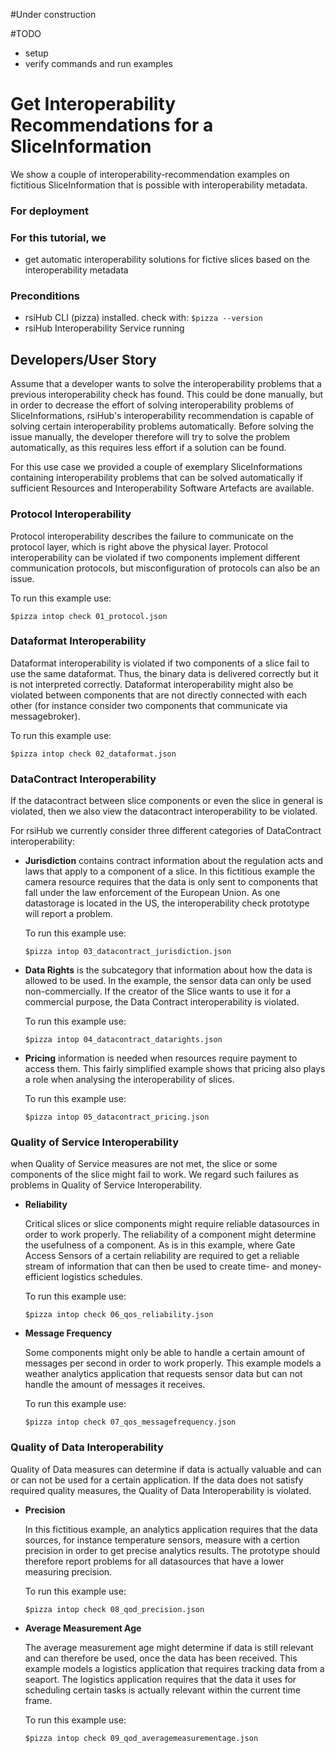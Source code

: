 #Under construction

#TODO
* setup
* verify commands and run examples

# Get Interoperability Recommendations for a SliceInformation

We show a couple of interoperability-recommendation examples on fictitious SliceInformation that is possible with interoperability metadata.

### For deployment

### For this tutorial, we

* get automatic interoperability solutions for fictive slices based on the interoperability metadata

### Preconditions

* rsiHub CLI (pizza) installed. check with: ```$pizza --version```
* rsiHub Interoperability Service running 

## Developers/User Story

Assume that a developer wants to solve the interoperability problems that a previous interoperability check has found. This could be done manually, but in order to decrease the effort of solving interoperability problems of SliceInformations, rsiHub's interoperability recommendation is capable of solving certain interoperability problems automatically. Before solving the issue manually, the developer therefore will try to solve the problem automatically, as this requires less effort if a solution can be found.

For this use case we provided a couple of exemplary SliceInformations containing interoperability problems that can be solved automatically if sufficient Resources and Interoperability Software Artefacts are available.

### Protocol Interoperability
Protocol interoperability describes the failure to communicate on the protocol layer, which is right above the physical layer. Protocol interoperability can be violated if two components implement different communication protocols, but misconfiguration of protocols can also be an issue.

To run this example use:
```
$pizza intop check 01_protocol.json
```

### Dataformat Interoperability
Dataformat interoperability is violated if two components of a slice fail to use the same dataformat. Thus, the binary data is delivered correctly but it is not interpreted correctly. Dataformat interoperability might also be violated between components that are not directly connected with each other (for instance consider two components that communicate via messagebroker).

To run this example use:
```
$pizza intop check 02_dataformat.json
```

### DataContract Interoperability
If the datacontract between slice components or even the slice in general is violated, then we also view the datacontract interoperability to be violated.

For rsiHub we currently consider three different categories of DataContract interoperability:

* **Jurisdiction**
    contains contract information about the regulation acts and laws that apply to a component of a slice. In this fictitious example the camera resource requires that the data is only sent to components that fall under the law enforcement of the European Union. As one datastorage is located in the US, the interoperability check prototype will report a problem.

    To run this example use:
    ```
    $pizza intop 03_datacontract_jurisdiction.json
    ```

* **Data Rights**
     is the subcategory that information about how the data is allowed to be used. In the example, the sensor data can only be used non-commercially. If the creator of the Slice wants to use it for a commercial purpose, the Data Contract interoperability is violated.
    
    To run this example use:
    ```
    $pizza intop 04_datacontract_datarights.json
    ```
    
* **Pricing**
    information is needed when resources require payment to access them. This fairly simplified example shows that pricing also plays a role when analysing the interoperability of slices.

    To run this example use:
    ```
    $pizza intop 05_datacontract_pricing.json
    ```

### Quality of Service Interoperability
when Quality of Service measures are not met, the slice or some components of the slice might fail to work. We regard such failures as problems in Quality of Service Interoperability. 

* **Reliability**

    Critical slices or slice components might require reliable datasources in order to work properly. The reliability of a component might determine the usefulness of a component. As is in this example, where Gate Access Sensors of a certain reliability are required to get a reliable stream of information that can then be used to create time- and money-efficient logistics schedules. 
    
    To run this example use:
    ```
    $pizza intop check 06_qos_reliability.json
    ```

* **Message Frequency**

    Some components might only be able to handle a certain amount of messages per second in order to work properly. This example models a weather analytics application that requests sensor data but can not handle the amount of messages it receives.   

    To run this example use:
    ```
    $pizza intop check 07_qos_messagefrequency.json
    ```

### Quality of Data Interoperability

Quality of Data measures can determine if data is actually valuable and can or can not be used for a certain application. If the data does not satisfy required quality measures, the Quality of Data Interoperability is violated. 

* **Precision**
    
    In this fictitious example, an analytics application requires that the data sources, for instance temperature sensors, measure with a certion precision in order to get precise analytics results. The prototype should therefore report problems for all datasources that have a lower measuring precision.

    To run this example use:
    ```
    $pizza intop check 08_qod_precision.json
    ```
    
* **Average Measurement Age**

    The average measurement age might determine if data is still relevant and can therefore be used, once the data has been received. This example models a logistics application that requires tracking data from a seaport. The logistics application requires that the data it uses for scheduling certain tasks is actually relevant within the current time frame.   

    To run this example use:
    ```
    $pizza intop check 09_qod_averagemeasurementage.json
    ```